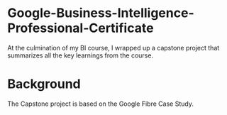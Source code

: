 # Google-Business-Intelligence-Professional-Certificate
At the culmination of my BI course, I wrapped up a capstone project that summarizes all the key learnings from the course.

# Background
The Capstone project is based on the Google Fibre Case Study. 
